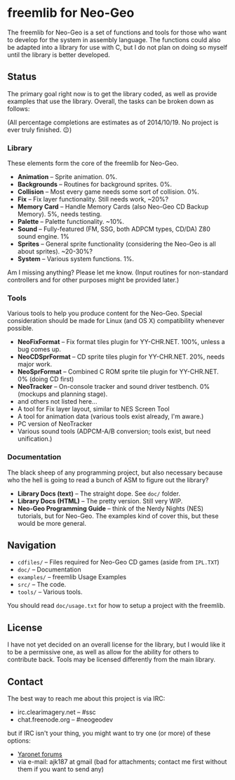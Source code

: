 freemlib for Neo-Geo
====================
The freemlib for Neo-Geo is a set of functions and tools for those who want to
develop for the system in assembly language. The functions could also be adapted
into a library for use with C, but I do not plan on doing so myself until the
library is better developed.

Status
------
The primary goal right now is to get the library coded, as well as provide
examples that use the library. Overall, the tasks can be broken down as follows:

(All percentage completions are estimates as of 2014/10/19. No project is ever truly finished. :wink:)

### Library ###
These elements form the core of the freemlib for Neo-Geo.

* **Animation** &ndash; Sprite animation. 0%.
* **Backgrounds** &ndash; Routines for background sprites. 0%.
* **Collision** &ndash; Most every game needs some sort of collision. 0%.
* **Fix** &ndash; Fix layer functionality. Still needs work, ~20%?
* **Memory Card** &ndash; Handle Memory Cards (also Neo-Geo CD Backup Memory). 5%, needs testing.
* **Palette** &ndash; Palette functionality. ~10%.
* **Sound** &ndash; Fully-featured (FM, SSG, both ADPCM types, CD/DA) Z80 sound engine. 1%
* **Sprites** &ndash; General sprite functionality (considering the Neo-Geo is all about sprites). ~20-30%?
* **System** &ndash; Various system functions. 1%.

Am I missing anything? Please let me know. (Input routines for non-standard controllers
and for other purposes might be provided later.)

### Tools ###
Various tools to help you produce content for the Neo-Geo. Special consideration
should be made for Linux (and OS X) compatibility whenever possible.

* **NeoFixFormat** &ndash; Fix format tiles plugin for YY-CHR.NET. 100%, unless a bug comes up.
* **NeoCDSprFormat** &ndash; CD sprite tiles plugin for YY-CHR.NET. 20%, needs major work.
* **NeoSprFormat** &ndash; Combined C ROM sprite tile plugin for YY-CHR.NET. 0% (doing CD first)
* **NeoTracker** &ndash; On-console tracker and sound driver testbench. 0% (mockups and planning stage).
* and others not listed here...
 * A tool for Fix layer layout, similar to NES Screen Tool
 * A tool for animation data (various tools exist already, I'm aware.)
 * PC version of NeoTracker
 * Various sound tools (ADPCM-A/B conversion; tools exist, but need unification.)

### Documentation ###
The black sheep of any programming project, but also necessary because who the hell is
going to read a bunch of ASM to figure out the library?

* **Library Docs (text)** &ndash; The straight dope. See `doc/` folder.
* **Library Docs (HTML)** &ndash; The pretty version. Still very WIP.
* **Neo-Geo Programming Guide** &ndash; think of the Nerdy Nights (NES) tutorials,
but for Neo-Geo. The examples kind of cover this, but these would be more general.

Navigation
----------
* `cdfiles/` &ndash; Files required for Neo-Geo CD games (aside from `IPL.TXT`)
* `doc/` &ndash; Documentation
* `examples/` &ndash; freemlib Usage Examples
* `src/` &ndash; The code.
* `tools/` &ndash; Various tools.

You should read `doc/usage.txt` for how to setup a project with the freemlib.

License
-------
I have not yet decided on an overall license for the library, but I would like
it to be a permissive one, as well as allow for the ability for others to
contribute back. Tools may be licensed differently from the main library.

Contact
-------
The best way to reach me about this project is via IRC:
* irc.clearimagery.net &ndash; #ssc
* chat.freenode.org &ndash; #neogeodev

but if IRC isn't your thing, you might want to try one (or more) of these options:
* [Yaronet forums](http://www.yaronet.com/en/sujets.php?f=417)
* via e-mail: ajk187 at gmail (bad for attachments; contact me first without them
if you want to send any)
